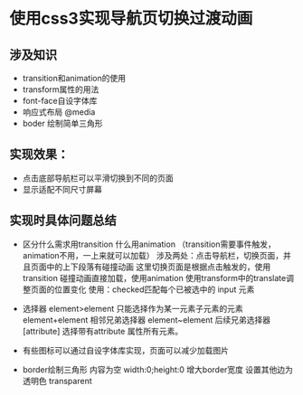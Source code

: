 ﻿# 使用css3实现导航页切换过渡动画

## 涉及知识
- transition和animation的使用
- transform属性的用法
- font-face自设字体库
- 响应式布局 @media
- boder 绘制简单三角形

## 实现效果：
- 点击底部导航栏可以平滑切换到不同的页面
- 显示适配不同尺寸屏幕

## 实现时具体问题总结
- 区分什么需求用transition 什么用animation
（transition需要事件触发，animation不用，一上来就可以加载）
涉及两处：点击导航栏，切换页面，并且页面中的上下段落有碰撞动画
这里切换页面是根据点击触发的，使用transition
碰撞动画直接加载，使用animation
使用transform中的translate调整页面的位置变化 
使用：checked匹配每个已被选中的 input 元素

- 选择器
element>element 只能选择作为某一元素子元素的元素
element+element 相邻兄弟选择器
element~element 后续兄弟选择器
[attribute] 选择带有attribute 属性所有元素。

- 有些图标可以通过自设字体库实现，页面可以减少加载图片

- border绘制三角形
内容为空  width:0;height:0
增大border宽度
设置其他边为透明色 transparent